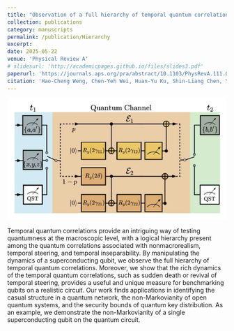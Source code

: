 ```yaml
---
title: "Observation of a full hierarchy of temporal quantum correlations with a superconducting qubit"
collection: publications
category: manuscripts
permalink: /publication/Hierarchy
excerpt: 
date: 2025-05-22
venue: 'Physical Review A'
# slidesurl: 'http://academicpages.github.io/files/slides3.pdf'
paperurl: 'https://journals.aps.org/pra/abstract/10.1103/PhysRevA.111.052439'
citation: 'Hao-Cheng Weng, Chen-Yeh Wei, Huan-Yu Ku, Shin-Liang Chen, Yueh-Nan Chen, and Chih-Sung Chuu, Observation of a full hierarchy of temporal quantum correlations with a superconducting qubit. Physical Review A 111.5 (2025): 052439.'
---
```

![Profile Picture](/images/Hierarchy.png)

Temporal quantum correlations provide an intriguing way of testing quantumness at the macroscopic level, with a logical hierarchy present among the quantum correlations associated with nonmacrorealism, temporal steering, and temporal inseparability. By manipulating the dynamics of a superconducting qubit, we observe the full hierarchy of temporal quantum correlations. Moreover, we show that the rich dynamics of the temporal quantum correlations, such as sudden death or revival of temporal steering, provides a useful and unique measure for benchmarking qubits on a
realistic circuit. Our work finds applications in identifying the casual structure in a quantum network, the non-Markovianity of open quantum systems, and the security bounds of quantum key distribution. As an example, we demonstrate the non-Markovianity of a single superconducting qubit on the quantum circuit.